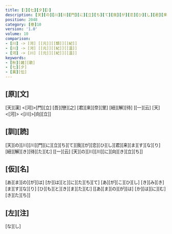 ```yaml
---
title: [（][七][夕][）]
description: [天][の][川][川][門][に][立][ち][て][我][が][恋][ひ][し][君][来][ま][す][な][り][紐][解][き][待][た][む] [[一][云] [天][の][川][川][に][向][き][立][ち]]
position: 2048
category: [巻]10
version: '1.0'
volume: 10
comparison:
- [川] -> [河] [[元]][[類]][[紀]]
- [川] -> [河] [[元]][[紀]][[温]]
- [河] -> [川] [[元]][[紀]][[温]]
keywords:
- [秋][雑][歌]
- [七][夕]
- [異][伝]
---
```


## [原][文]

[天][漢] <[河]>[門][立] [吾][戀][之] [君][来][奈][里] [紐][解][待] [[一][云] [天]<[河]> <[川]>[向][立]]

## [訓][読]

[天][の][川][川][門][に][立][ち][て][我][が][恋][ひ][し][君][来][ま][す][な][り][紐][解][き][待][た][む] [[一][云] [天][の][川][川][に][向][き][立][ち]]

## [仮][名]

[あ][ま][の][が][は] [か][は][と][に][た][ち][て] [あ][が][こ][ひ][し] [き][み][き][ま][す][な][り] [ひ][も][と][き][ま][た][む] [[あ][ま][の][が][は] [か][は][に][む][き][た][ち]]

## [左][注]

[な][し]
